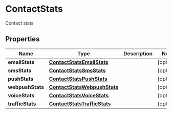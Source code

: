 

# ContactStats

Contact stats

## Properties

| Name | Type | Description | Notes |
|------------ | ------------- | ------------- | -------------|
|**emailStats** | [**ContactStatsEmailStats**](ContactStatsEmailStats.md) |  |  [optional] |
|**smsStats** | [**ContactStatsSmsStats**](ContactStatsSmsStats.md) |  |  [optional] |
|**pushStats** | [**ContactStatsPushStats**](ContactStatsPushStats.md) |  |  [optional] |
|**webpushStats** | [**ContactStatsWebpushStats**](ContactStatsWebpushStats.md) |  |  [optional] |
|**voiceStats** | [**ContactStatsVoiceStats**](ContactStatsVoiceStats.md) |  |  [optional] |
|**trafficStats** | [**ContactStatsTrafficStats**](ContactStatsTrafficStats.md) |  |  [optional] |



